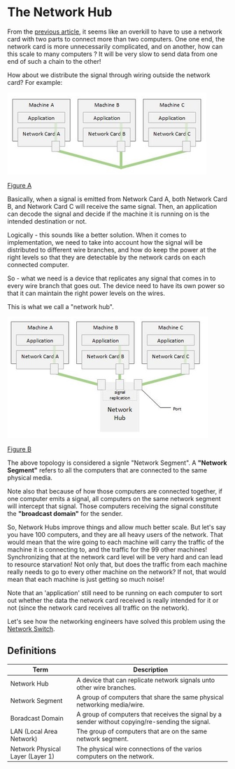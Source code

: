 # The Network Hub

From the [previous article](../01-connecting-computers/connecting-computers.md),
it seems like an overkill to have to use a network card with two parts to
connect more than two computers. One one end, the network card is more
unnecessarily complicated, and on another, how can this scale to many computers
? It will be very slow to send data from one end of such a chain to the other!

How about we distribute the signal through wiring outside the network card? For
example:

![Figure A](./the-network-hub-a.jpg)

[Figure A](./the-network-hub-a.jpg)

Basically, when a signal is emitted from Network Card A, both Network Card B,
and Network Card C will receive the same signal. Then, an application can
decode the signal and decide if the machine it is running on is the intended
destination or not.

Logically - this sounds like a better solution. When it comes to implementation,
 we need to take into account how the signal will be distributed to different
wire branches, and how do keep the power at the right levels so that they are
detectable by the network cards on each connected computer.

So - what we need is a device that replicates any signal that comes in to every
wire branch that goes out. The device need to have its own power so that it can
maintain the right power levels on the wires.

This is what we call a "network hub".

![Figure B](./the-network-hub-b.jpg)

[Figure B](./the-network-hub-b.jpg)

The above topology is considered a signle "Network Segment". A **"Network
Segment"** refers to all the computers that are connected to the same physical
media.

Note also that because of how those computers are connected together, if one
computer emits a signal, all computers on the same network segment will
intercept that signal. Those computers receiving the signal constitute the
**"broadcast domain"** for the sender.

So, Network Hubs improve things and allow much better scale. But let's say you
have 100 computers, and they are all heavy users of the network. That would mean
that the wire going to each machine will carry the traffic of the machine it is
connecting to, and the traffic for the 99 other machines! Synchronizing that at
the network card level will be very hard and can lead to resource starvation!
Not only that, but does the traffic from each machine really needs to go to
every other machine on the network? If not, that would mean that each machine
is just getting so much noise!

Note that an 'application' still need to be running on each computer to sort
out whether the data the network card received is really intended for it or not
(since the network card receives all traffic on the network).

Let's see how the networking engineers have solved this problem using the
[Network Switch](../03-the-network-switch/the-network-switch.md).

## Definitions

| Term                             | Description                                                                                      |
|----------------------------------|--------------------------------------------------------------------------------------------------|
| Network Hub                      | A device that can replicate network signals unto other wire branches.                            |
| Network Segment                  | A group of computers that share the same physical networking media/wire.                         |
| Boradcast Domain                 | A group of computers that receives the signal by a sender without copying/re-sending the signal. |
| LAN (Local Area Network)         | The group of computers that are on the same network segment.                                     |
| Network Physical Layer (Layer 1) | The physical wire connections of the varios computers on the network.                            |
